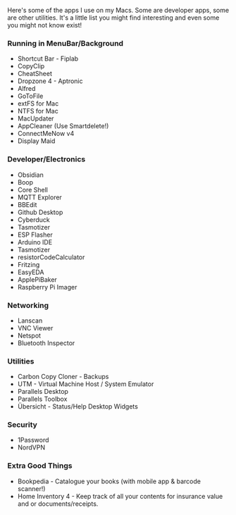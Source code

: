 Here's some of the apps I use on my Macs. Some are developer apps, some are other utilities. It's a little list you might find interesting and even some you might not know exist!


### Running in MenuBar/Background

- Shortcut Bar - Fiplab
- CopyClip
- CheatSheet
- Dropzone 4 - Aptronic
- Alfred
- GoToFile
- extFS for Mac
- NTFS for Mac
- MacUpdater
- AppCleaner (Use Smartdelete!)
- ConnectMeNow v4
- Display Maid


### Developer/Electronics

- Obsidian
- Boop
- Core Shell
- MQTT Explorer
- BBEdit
- Github Desktop
- Cyberduck
- Tasmotizer
- ESP Flasher
- Arduino IDE
- Tasmotizer
- resistorCodeCalculator
- Fritzing
- EasyEDA
- ApplePiBaker
- Raspberry Pi Imager


### Networking

- Lanscan
- VNC Viewer
- Netspot
- Bluetooth Inspector


### Utilities

- Carbon Copy Cloner - Backups
- UTM - Virtual Machine Host / System Emulator
- Parallels Desktop
- Parallels Toolbox
- Übersicht - Status/Help Desktop Widgets


### Security

- 1Password
- NordVPN


### Extra Good Things

- Bookpedia - Catalogue your books (with mobile app & barcode scanner!)
- Home Inventory 4 - Keep track of all your contents for insurance value and or documents/receipts.
